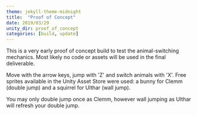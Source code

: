 ```yaml
---
theme: jekyll-theme-midnight
title:  "Proof of Concept"
date: 2019/03/29
unity_dir: proof_of_concept
categories: [build, update]
---
```

This is a very early proof of concept build to test the animal-switching mechanics. Most likely no code or assets will be used in the final deliverable.

Move with the arrow keys, jump with 'Z' and switch animals with 'X'. Free sprites available in the Unity Asset Store were used: a bunny for Clemm (double jump) and a squirrel for Ulthar (wall jump).

You may only double jump once as Clemm, however wall jumping as Ulthar will refresh your double jump.